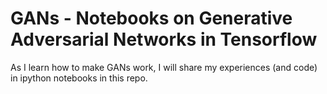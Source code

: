 # GANs - Notebooks on Generative Adversarial Networks in Tensorflow

As I learn how to make GANs work, I will share my experiences (and code) in ipython notebooks in this repo.
